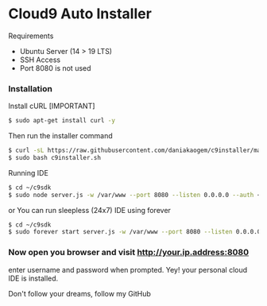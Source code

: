 # Cloud9 Auto Installer

Requirements

  - Ubuntu Server (14 > 19 LTS)
  - SSH Access
  - Port 8080 is not used


### Installation

Install cURL [IMPORTANT]

```sh
$ sudo apt-get install curl -y
```

Then run the installer command
```sh
$ curl -sL https://raw.githubusercontent.com/daniakaogem/c9installer/master/installer.sh -o c9installer.sh
$ sudo bash c9installer.sh
```

Running IDE

```sh
$ cd ~/c9sdk
$ sudo node server.js -w /var/www --port 8080 --listen 0.0.0.0 --auth <username>:<password>
```

or You can run sleepless (24x7) IDE using forever

```sh
$ cd ~/c9sdk
$ sudo forever start server.js -w /var/www --port 8080 --listen 0.0.0.0 --auth <username>:<password>
```


### Now open you browser and visit http://your.ip.address:8080
enter username and password when prompted. Yey! your personal cloud IDE is installed.


Don't follow your dreams, follow my GitHub
